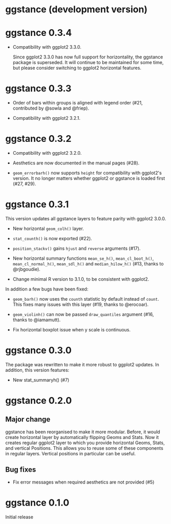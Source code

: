 # ggstance (development version)


# ggstance 0.3.4

* Compatibility with ggplot2 3.3.0.

  Since ggplot2 3.3.0 has now full support for horizontality, the
  ggstance package is superseded. It will continue to be maintained
  for some time, but please consider switching to ggplot2 horizontal
  features.


# ggstance 0.3.3

* Order of bars within groups is aligned with legend order (#21,
  contributed by @sowla and @friep).

* Compatibility with ggplot2 3.2.1.


# ggstance 0.3.2

* Compatibility with ggplot2 3.2.0.

* Aesthetics are now documented in the manual pages (#28).

* `geom_errorbarh()` now supports `height` for compatibility with
  ggplot2's version. It no longer matters whether ggplot2 or ggstance
  is loaded first (#27, #29).


# ggstance 0.3.1

This version updates all ggstance layers to feature parity with
ggplot2 3.0.0.

* New horizontal `geom_colh()` layer.

* `stat_counth()` is now exported (#22).

* `position_stackv()` gains `hjust` and `reverse` arguments (#17).

* New horizontal summary functions `mean_se_h()`, `mean_cl_boot_h()`,
  `mean_cl_normal_h()`, `mean_sdl_h()` and `median_hilow_h()` (#13,
  thanks to @rjbgoudie).

* Change minimal R version to 3.1.0, to be consistent with ggplot2.


In addition a few bugs have been fixed:

* `geom_barh()` now uses the `counth` statistic by default instead of
  `count`. This fixes many issues with this layer (#19, thanks to
  @erocoar).

* `geom_violinh()` can now be passed `draw_quantiles` argument (#16,
  thanks to @iamamutt).

* Fix horizontal boxplot issue when y scale is continuous.


# ggstance 0.3.0

The package was rewritten to make it more robust to ggplot2 updates.
In addition, this version features:

* New stat_summaryh() (#7)


# ggstance 0.2.0

## Major change

ggstance has been reorganised to make it more modular. Before, it
would create horizontal layer by automatically flipping Geoms and
Stats. Now it creates regular ggplot2 layer to which you provide
horizontal Geoms, Stats, and vertical Positions. This allows you to
reuse some of these components in regular layers. Vertical positions
in particular can be useful.

## Bug fixes

* Fix error messages when required aesthetics are not provided (#5)


# ggstance 0.1.0

Initial release
